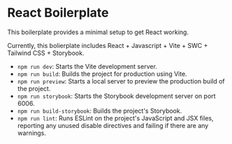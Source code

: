 # React Boilerplate

This boilerplate provides a minimal setup to get React working.

Currently, this bolierplate includes React + Javascript + Vite + SWC + Tailwind CSS + Storybook.

- `npm run dev`: Starts the Vite development server.
- `npm run build`: Builds the project for production using Vite.
- `npm run preview`: Starts a local server to preview the production build of the project.
- `npm run storybook`: Starts the Storybook development server on port 6006.
- `npm run build-storybook`: Builds the project's Storybook.
- `npm run lint`: Runs ESLint on the project's JavaScript and JSX files, reporting any unused disable directives and failing if there are any warnings.
